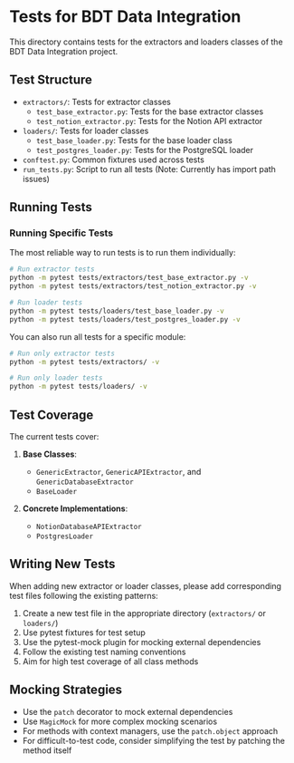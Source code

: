 # Tests for BDT Data Integration

This directory contains tests for the extractors and loaders classes of the BDT Data Integration project.

## Test Structure

- `extractors/`: Tests for extractor classes
  - `test_base_extractor.py`: Tests for the base extractor classes
  - `test_notion_extractor.py`: Tests for the Notion API extractor
- `loaders/`: Tests for loader classes
  - `test_base_loader.py`: Tests for the base loader class
  - `test_postgres_loader.py`: Tests for the PostgreSQL loader
- `conftest.py`: Common fixtures used across tests
- `run_tests.py`: Script to run all tests (Note: Currently has import path issues)

## Running Tests

### Running Specific Tests

The most reliable way to run tests is to run them individually:

```bash
# Run extractor tests
python -m pytest tests/extractors/test_base_extractor.py -v
python -m pytest tests/extractors/test_notion_extractor.py -v

# Run loader tests
python -m pytest tests/loaders/test_base_loader.py -v
python -m pytest tests/loaders/test_postgres_loader.py -v
```

You can also run all tests for a specific module:

```bash
# Run only extractor tests
python -m pytest tests/extractors/ -v

# Run only loader tests
python -m pytest tests/loaders/ -v
```

## Test Coverage

The current tests cover:

1. **Base Classes**:
   - `GenericExtractor`, `GenericAPIExtractor`, and `GenericDatabaseExtractor`
   - `BaseLoader`

2. **Concrete Implementations**:
   - `NotionDatabaseAPIExtractor`
   - `PostgresLoader`

## Writing New Tests

When adding new extractor or loader classes, please add corresponding test files following the existing patterns:

1. Create a new test file in the appropriate directory (`extractors/` or `loaders/`)
2. Use pytest fixtures for test setup
3. Use the pytest-mock plugin for mocking external dependencies
4. Follow the existing test naming conventions
5. Aim for high test coverage of all class methods

## Mocking Strategies

- Use the `patch` decorator to mock external dependencies
- Use `MagicMock` for more complex mocking scenarios
- For methods with context managers, use the `patch.object` approach
- For difficult-to-test code, consider simplifying the test by patching the method itself 